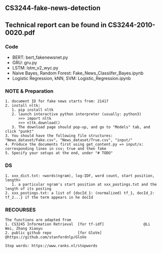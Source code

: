 ## CS3244-fake-news-detection

## **Technical report can be found in CS3244-2010-0020.pdf**

### Code

- BERT: bert_fakenewsnet.py
- GRU: gru.py
- LSTM: lstm_v2_wyc.py
- Naive Bayes, Random Forest: Fake_News_Classiifer_Bayes.ipynb
- Logistic Regression, kNN, SVM: Logistic_Regression.ipynb

### NOTE & Preparation
    1. document ID for fake news starts from: 21417
    2. install nltk:
       1. pip install nltk
       2. launch interactive python interpreter (usually: python3)
          >>> import nltk
          >>> nltk.download()
       3. The download page should pop-up, and go to "Models" tab, and click "punkt"
    3. You should have the following file structures: "News_dataset/Fake.csv", "News_dataset/True.csv", "input/"
    4. Produce the documents first using get_content.py => input/x: corresponding lines in csv; true and then fake
    5. Specify your setups at the end, under "# TODO"


### DS
    1. xxx_dict.txt: <words(ngram), log-IDF, word count, start position, length>
       1. a particular ngram's start position at xxx_postings.txt and the length of its posting
    2. xxx_postings.txt: a list of {docId_1: (normalized) tf_1, docId_2: tf_2...} if the term appears in he docId


### RECOURSES
    The functions are adapted from
    1. CS3245 Information Retrieval  [for tf-idf]                  @Li Wei, Zhang Xiaoyu
    2. public github repo            [for GloVe]                   @https://github.com/stanfordnlp/GloVe

    Stop words: https://www.ranks.nl/stopwords
